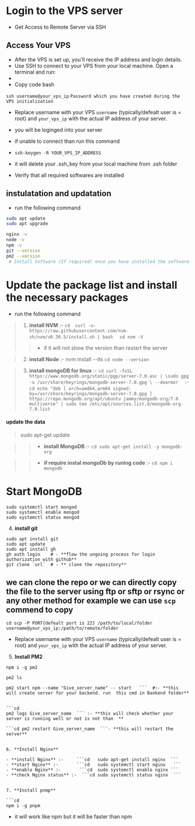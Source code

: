 # Login to the VPS server 

- Get Access to Remote Server via SSH


## Access Your VPS
- After the VPS is set up, you'll receive the IP address and login details.
- Use SSH to connect to your VPS from your local machine. Open a terminal and run:
- 
- Copy code bash

`ssh username@your_vps_ip`
`Password which you have created during the VPS initialization`
- Replace username with your VPS `username` (typically/defealt user is =  root) and `your_vps_ip` with the actual IP address of your server.
- you will be loginged into your server
- if unable to connect than run this command 
- `ssh-keygen -R YOUR_VPS_IP_ADDRESS`
- it will delete your .ssh_key from your local machine from .ssh folder


- Verify that all required softwares are installed

## instulatation and updatation 
- run the following command

```sh
sudo apt update
sudo apt upgrade

```


```bash
nginx -v  
node -v
npm -v
git --version
pm2 --version
 # Install Software (If required) once you have installed the software package from next setup no need to install it again
```


# Update the package list and install the necessary packages
- run the following command



> 1. **install NVM** :-  ```cd  curl -o- https://raw.githubusercontent.com/nvm-sh/nvm/v0.39.5/install.sh | bash  ```
> ```cd nvm -V  ```
>> - if it will not show the version than restart the server

> 2. **install Node** :-  nvm install --lts
> ```cd node --version  ```

> 3. **install mongoDB for linux** :- ```cd curl -fsSL https://www.mongodb.org/static/pgp/server-7.0.asc | \sudo gpg -o /usr/share/keyrings/mongodb-server-7.0.gpg \ --dearmor  ```
                                :- ```cd echo "deb [ arch=amd64,arm64 signed-by=/usr/share/keyrings/mongodb-server-7.0.gpg ] https://repo.mongodb.org/apt/ubuntu jammy/mongodb-org/7.0 multiverse" | sudo tee /etc/apt/sources.list.d/mongodb-org-7.0.list ```


#### update the data

> sudo apt-get update

>> - **install MongoDB**  :-  ```cd sudo apt-get install -y mongodb-org ```

>> - **if require instal mongoDb by runing code** :- ```cd npm i mongodb ```


# Start MongoDB

```cd
sudo systemctl start mongod
sudo systemctl enable mongod
sudo systemctl status mongod
```

4. **install git**

```cd
sudo apt install git
sudo apt update
sudo apt install gh
gh auth login    # - **flow the ungoing process for login authorization with github** 
git clone `url`  # - ** clone the repository**

```


## we can clone the repo or we can directly copy the file to the server using ftp or sftp or rsync or any other method for example we can use `scp` commend to copy

```cd scp -P PORT{defealt port is 22} /path/to/local/folder username@your_vps_ip:/path/to/remote/folder  ```

- Replace username with your VPS `username` (typically/defealt user is =  root) and `your_vps_ip` with the actual IP address of your server.




5. **Install PM2**

```cd 
npm i -g pm2
```

```cd 
pm2 ls

```

```cd 
pm2 start npm --name "Give_server_name" -- start   ```  #:- **this will create server for your backend. run  this cmd in Bankend folder**


```cd 
pm2 logs Give_server_name  ``` :- **this will check whether your server is running well or not is not than  **

```cd pm2 restart Give_server_name  ```- **this will restart the server**


6. **Install Nginx**

- **install Nginx** :-     ```cd   sudo apt-get install nginx  ```
- **start Nginx** :-       ```cd   sudo systemctl start nginx   ```
- **enable Nginx** :-       ```cd  sudo systemctl enable nginx ```
- **check Nginx status** :-  ```cd sudo systemctl status nginx  ```


7. **Install pnmp**

```cd
npm i -g pnpm

```
- it will work like npm but it will be faster than npm



